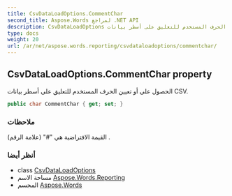 ```yaml
---
title: CsvDataLoadOptions.CommentChar
second_title: Aspose.Words لمراجع .NET API
description: CsvDataLoadOptions ملكية. الحصول على أو تعيين الحرف المستخدم للتعليق على أسطر بيانات CSV.
type: docs
weight: 20
url: /ar/net/aspose.words.reporting/csvdataloadoptions/commentchar/
---
```

## CsvDataLoadOptions.CommentChar property

الحصول على أو تعيين الحرف المستخدم للتعليق على أسطر بيانات CSV.

```csharp
public char CommentChar { get; set; }
```

### ملاحظات

القيمة الافتراضية هي "#" (علامة الرقم) .

### أنظر أيضا

* class [CsvDataLoadOptions](../)
* مساحة الاسم [Aspose.Words.Reporting](../../csvdataloadoptions/)
* المجسم [Aspose.Words](../../../)


